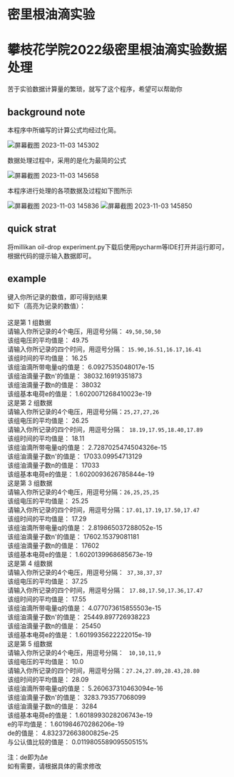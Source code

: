 # 密里根油滴实验
# 攀枝花学院2022级密里根油滴实验数据处理
苦于实验数据计算量的繁琐，就写了这个程序，希望可以帮助你
## background note
本程序中所编写的计算公式均经过化简。

![屏幕截图 2023-11-03 145302](https://github.com/0xav10086/millikan-oil-drop-experiment/assets/129354384/67f620a2-dfe6-4b73-9bfc-7c3ce82ea168)

数据处理过程中，采用的是化为最简的公式

![屏幕截图 2023-11-03 145658](https://github.com/0xav10086/millikan-oil-drop-experiment/assets/129354384/399e3cec-6b47-4345-a6d7-cce0b589f3d0)

本程序进行处理的各项数据及过程如下图所示

![屏幕截图 2023-11-03 145836](https://github.com/0xav10086/millikan-oil-drop-experiment/assets/129354384/268cd76f-9f03-434c-bcd5-401c46cdd153)
![屏幕截图 2023-11-03 145850](https://github.com/0xav10086/millikan-oil-drop-experiment/assets/129354384/9089ef39-94ca-4eb1-8140-6e5710266b70)

## quick strat

将millikan oil-drop experiment.py下载后使用pycharm等IDE打开并运行即可，根据代码的提示输入数据即可。

## example

键入你所记录的数值，即可得到结果<br>
如下（高亮为记录的数值）：<br>
<br>
这是第 1 组数据<br>
请输入你所记录的4个电压，用逗号分隔： `49,50,50,50`<br>
该组电压的平均值是： 49.75<br>
请输入你所记录的四个时间，用逗号分隔： `15.90,16.51,16.17,16.41`<br>
该组时间的平均值是： 16.25<br>
该组油滴所带电量q的值是： 6.0927535048017e-15<br>
该组油滴量子数n'的值是： 38032.16919351873<br>
该组油滴量子数n的值是： 38032<br>
该组基本电荷e的值是： 1.6020071268410023e-19<br>
这是第 2 组数据<br>
请输入你所记录的4个电压，用逗号分隔：`25,27,27,26`<br>
该组电压的平均值是： 26.25<br>
请输入你所记录的四个时间，用逗号分隔：` 18.19,17.95,18.40,17.89`<br>
该组时间的平均值是： 18.11<br>
该组油滴所带电量q的值是： 2.7287025474504326e-15<br>
该组油滴量子数n'的值是： 17033.09954713129<br>
该组油滴量子数n的值是： 17033<br>
该组基本电荷e的值是： 1.6020093626785844e-19<br>
这是第 3 组数据<br>
请输入你所记录的4个电压，用逗号分隔：`26,25,25,25`<br>
该组电压的平均值是： 25.25<br>
请输入你所记录的四个时间，用逗号分隔：`17.01,17.19,17.50,17.47`<br>
该组时间的平均值是： 17.29<br>
该组油滴所带电量q的值是： 2.819865037288052e-15<br>
该组油滴量子数n'的值是： 17602.15379081181<br>
该组油滴量子数n的值是： 17602<br>
该组基本电荷e的值是： 1.6020139968685673e-19<br>
这是第 4 组数据<br>
请输入你所记录的4个电压，用逗号分隔：` 37,38,37,37`<br>
该组电压的平均值是： 37.25<br>
请输入你所记录的四个时间，用逗号分隔：` 17.88,17.50,17.36,17.47`<br>
该组时间的平均值是： 17.55<br>
该组油滴所带电量q的值是： 4.077073615855503e-15<br>
该组油滴量子数n'的值是： 25449.897726938223<br>
该组油滴量子数n的值是： 25450<br>
该组基本电荷e的值是： 1.6019935622222015e-19<br>
这是第 5 组数据<br>
请输入你所记录的4个电压，用逗号分隔： ` 10,10,11,9`<br>
该组电压的平均值是： 10.0<br>
请输入你所记录的四个时间，用逗号分隔：`27.24,27.89,28.43,28.80`<br>
该组时间的平均值是： 28.09<br>
该组油滴所带电量q的值是： 5.260637310463094e-16<br>
该组油滴量子数n'的值是： 3283.793577068099<br>
该组油滴量子数n的值是： 3284<br>
该组基本电荷e的值是： 1.6018993028206743e-19<br>
e的平均值是： 1.601984670286206e-19<br>
de的值是： 4.832372663800825e-25<br>
与公认值比较的值是： 0.011980558909550515%<br>

注：de即为Δe<br>
如有需要，请根据具体的需求修改

